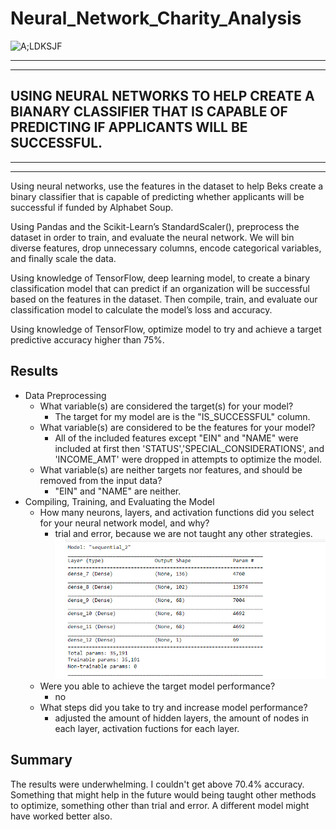 # Neural_Network_Charity_Analysis

![A;LDKSJF](https://miro.medium.com/max/1318/1*7tMIfJjBsJYQFJf4otPKwQ.png)
****
****

## USING NEURAL NETWORKS TO HELP CREATE A BIANARY CLASSIFIER THAT IS CAPABLE OF PREDICTING IF APPLICANTS WILL BE SUCCESSFUL.
  
****
****

Using neural networks, use the features in the dataset to help Beks create a binary classifier that is capable of predicting whether applicants will be successful if funded by Alphabet Soup.

Using Pandas and the Scikit-Learn’s StandardScaler(), preprocess the dataset in order to train, and evaluate the neural network. We will bin diverse features, drop unnecessary columns, encode categorical variables, and finally scale the data.

Using knowledge of TensorFlow, deep learning model, to create a binary classification model that can predict if an organization will be successful based on the features in the dataset. Then compile, train, and evaluate our classification model to calculate the model’s loss and accuracy.

Using knowledge of TensorFlow, optimize model to try and achieve a target predictive accuracy higher than 75%.

## Results

* Data Preprocessing
  * What variable(s) are considered the target(s) for your model?
    - The target for my model are is the "IS_SUCCESSFUL" column. 
  * What variable(s) are considered to be the features for your model?
     - All of the included features except "EIN" and "NAME" were included at first then 'STATUS','SPECIAL_CONSIDERATIONS', and 'INCOME_AMT' were dropped in attempts to optimize the model.
  * What variable(s) are neither targets nor features, and should be removed from the input data?
    - "EIN" and "NAME" are neither.
* Compiling, Training, and Evaluating the Model
  * How many neurons, layers, and activation functions did you select for your neural network model, and why?
    - trial and error, because we are not taught any other strategies. 
     ![shape](./checkpoint/Untitled.png)
  * Were you able to achieve the target model performance?
    -  no
  * What steps did you take to try and increase model performance?
    - adjusted the amount of hidden layers, the amount of nodes in each layer, activation fuctions for each layer.

## Summary

The results were underwhelming. I couldn't get above 70.4% accuracy. Something that might help in the future would being taught other methods to optimize, something other than trial and error. A different model might have worked better also.